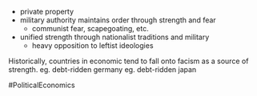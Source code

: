 - private property
- military authority maintains order through strength and fear
	- communist fear, scapegoating, etc.
- unified strength through nationalist traditions and military
	- heavy opposition to leftist ideologies

Historically, countries in economic tend to fall onto facism as a source of strength.
	eg. debt-ridden germany
	eg. debt-ridden japan

#PoliticalEconomics